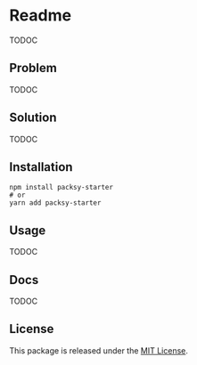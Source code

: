 # Readme

TODOC

## Problem

TODOC

## Solution

TODOC

## Installation

```shell
npm install packsy-starter
# or
yarn add packsy-starter
```

## Usage

TODOC

## Docs

TODOC

## License

This package is released under the [MIT License](LICENSE).
